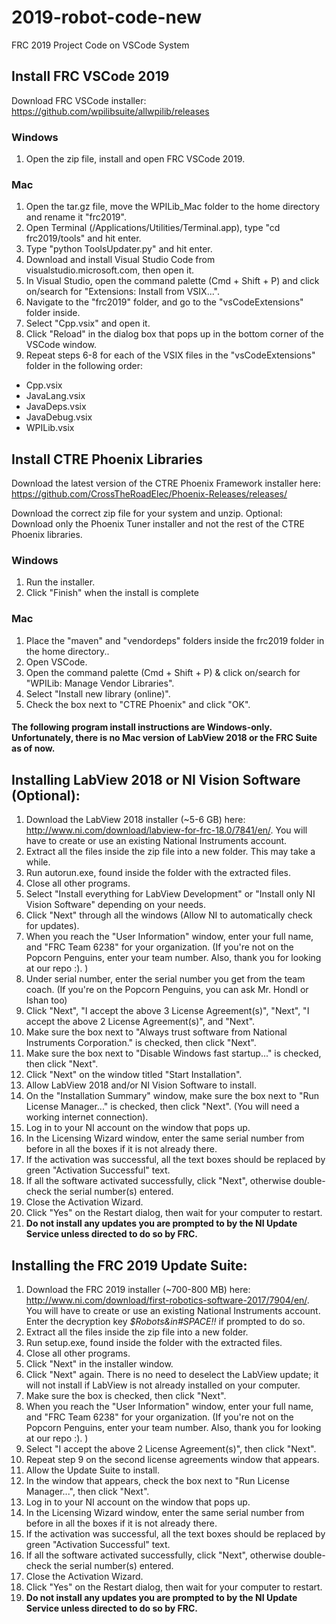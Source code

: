 # 2019-robot-code-new
FRC 2019 Project Code on VSCode System

## Install FRC VSCode 2019
Download FRC VSCode installer:
https://github.com/wpilibsuite/allwpilib/releases

### Windows
1) Open the zip file, install and open FRC VSCode 2019.

### Mac
1) Open the tar.gz file, move the WPILib_Mac folder to the home directory and rename it "frc2019". 
2) Open Terminal (/Applications/Utilities/Terminal.app), type "cd frc2019/tools" and hit enter.
3) Type "python ToolsUpdater.py" and hit enter.
4) Download and install Visual Studio Code from visualstudio.microsoft.com, then open it.
5) In Visual Studio, open the command palette (Cmd + Shift + P) and click on/search for "Extensions: Install from VSIX...".
6) Navigate to the "frc2019" folder, and go to the "vsCodeExtensions" folder inside.
7) Select "Cpp.vsix" and open it.
8) Click "Reload" in the dialog box that pops up in the bottom corner of the VSCode window.
9) Repeat steps 6-8 for each of the VSIX files in the "vsCodeExtensions" folder in the following order:
- Cpp.vsix
- JavaLang.vsix
- JavaDeps.vsix
- JavaDebug.vsix
- WPILib.vsix

## Install CTRE Phoenix Libraries
Download the latest version of the CTRE Phoenix Framework installer here:
https://github.com/CrossTheRoadElec/Phoenix-Releases/releases/

Download the correct zip file for your system and unzip.
Optional: Download only the Phoenix Tuner installer and not the rest of the CTRE Phoenix libraries.

### Windows
1) Run the installer.
2) Click "Finish" when the install is complete
### Mac
1) Place the "maven" and "vendordeps" folders inside the frc2019 folder in the home directory..
2) Open VSCode.
3) Open the command palette (Cmd + Shift + P) & click on/search for "WPILib: Manage Vendor Libraries".
4) Select "Install new library (online)".
5) Check the box next to "CTRE Phoenix" and click "OK".

#### The following program install instructions are Windows-only. Unfortunately, there is no Mac version of LabView 2018 or the FRC Suite as of now.
## Installing LabView 2018 or NI Vision Software (Optional):
1) Download the LabView 2018 installer (~5-6 GB) here: http://www.ni.com/download/labview-for-frc-18.0/7841/en/. You will have to create or use an existing National Instruments account.
2) Extract all the files inside the zip file into a new folder. This may take a while.
3) Run autorun.exe, found inside the folder with the extracted files.
4) Close all other programs.
5) Select "Install everything for LabView Development" or "Install only NI Vision Software" depending on your needs.
6) Click "Next" through all the windows (Allow NI to automatically check for updates).
7) When you reach the "User Information" window, enter your full name, and "FRC Team 6238" for your organization. (If you're not on the Popcorn Penguins, enter your team number. Also, thank you for looking at our repo :). )
8) Under serial number, enter the serial number you get from the team coach. (If you're on the Popcorn Penguins, you can ask Mr. Hondl or Ishan too)
9) Click "Next", "I accept the above 3 License Agreement(s)", "Next", "I accept the above 2 License Agreement(s)", and "Next".
10) Make sure the box next to "Always trust software from National Instruments Corporation." is checked, then click "Next".
11) Make sure the box next to "Disable Windows fast startup..." is checked, then click "Next".
12) Click "Next" on the window titled "Start Installation".
13) Allow LabView 2018 and/or NI Vision Software to install.
14) On the "Installation Summary" window, make sure the box next to "Run License Manager..." is checked, then click "Next". (You will need a working internet connection).
15) Log in to your NI account on the window that pops up.
16) In the Licensing Wizard window, enter the same serial number from before in all the boxes if it is not already there.
17) If the activation was successful, all the text boxes should be replaced by green "Activation Successful" text.
18) If all the software activated successfully, click "Next", otherwise double-check the serial number(s) entered.
19) Close the Activation Wizard.
20) Click "Yes" on the Restart dialog, then wait for your computer to restart.
21) **Do not install any updates you are prompted to by the NI Update Service unless directed to do so by FRC.**

## Installing the FRC 2019 Update Suite:
1) Download the FRC 2019 installer (~700-800 MB) here: http://www.ni.com/download/first-robotics-software-2017/7904/en/. You will have to create or use an existing National Instruments account. Enter the decryption key *$Robots&in#SPACE!!* if prompted to do so.
2) Extract all the files inside the zip file into a new folder.
3) Run setup.exe, found inside the folder with the extracted files.
4) Close all other programs.
5) Click "Next" in the installer window.
6) Click "Next" again. There is no need to deselect the LabView update; it will not install if LabView is not already installed on your computer.
7) Make sure the box is checked, then click "Next".
8) When you reach the "User Information" window, enter your full name, and "FRC Team 6238" for your organization. (If you're not on the Popcorn Penguins, enter your team number. Also, thank you for looking at our repo :). )
9) Select "I accept the above 2 License Agreement(s)", then click "Next".
10) Repeat step 9 on the second license agreements window that appears.
11) Allow the Update Suite to install.
12) In the window that appears, check the box next to "Run License Manager...", then click "Next".
13) Log in to your NI account on the window that pops up.
14) In the Licensing Wizard window, enter the same serial number from before in all the boxes if it is not already there.
15) If the activation was successful, all the text boxes should be replaced by green "Activation Successful" text.
16) If all the software activated successfully, click "Next", otherwise double-check the serial number(s) entered.
17) Close the Activation Wizard.
18) Click "Yes" on the Restart dialog, then wait for your computer to restart.
19) **Do not install any updates you are prompted to by the NI Update Service unless directed to do so by FRC.**
